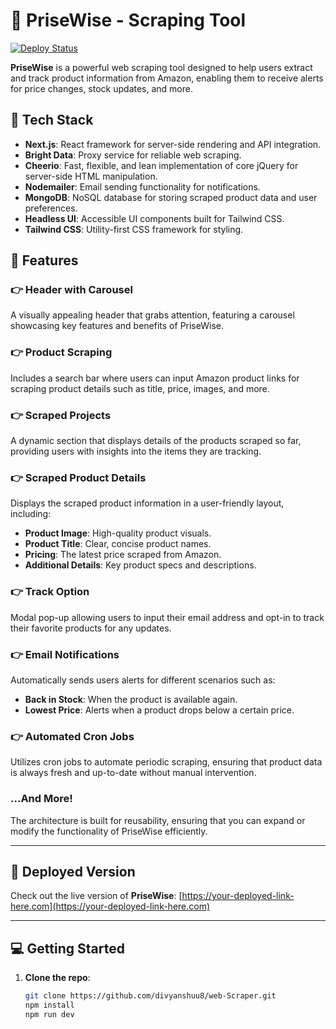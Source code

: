 # 🛒 PriseWise - Scraping Tool

[![Deploy Status](https://img.shields.io/badge/Deployed-Live-blue)](https://your-deployed-link-here.com)

**PriseWise** is a powerful web scraping tool designed to help users extract and track product information from Amazon, enabling them to receive alerts for price changes, stock updates, and more.

## 🚀 Tech Stack

- **Next.js**: React framework for server-side rendering and API integration.
- **Bright Data**: Proxy service for reliable web scraping.
- **Cheerio**: Fast, flexible, and lean implementation of core jQuery for server-side HTML manipulation.
- **Nodemailer**: Email sending functionality for notifications.
- **MongoDB**: NoSQL database for storing scraped product data and user preferences.
- **Headless UI**: Accessible UI components built for Tailwind CSS.
- **Tailwind CSS**: Utility-first CSS framework for styling.

## 🔋 Features

### 👉 Header with Carousel
A visually appealing header that grabs attention, featuring a carousel showcasing key features and benefits of PriseWise.

### 👉 Product Scraping
Includes a search bar where users can input Amazon product links for scraping product details such as title, price, images, and more.

### 👉 Scraped Projects
A dynamic section that displays details of the products scraped so far, providing users with insights into the items they are tracking.

### 👉 Scraped Product Details
Displays the scraped product information in a user-friendly layout, including:
- **Product Image**: High-quality product visuals.
- **Product Title**: Clear, concise product names.
- **Pricing**: The latest price scraped from Amazon.
- **Additional Details**: Key product specs and descriptions.

### 👉 Track Option
Modal pop-up allowing users to input their email address and opt-in to track their favorite products for any updates.

### 👉 Email Notifications
Automatically sends users alerts for different scenarios such as:
- **Back in Stock**: When the product is available again.
- **Lowest Price**: Alerts when a product drops below a certain price.

### 👉 Automated Cron Jobs
Utilizes cron jobs to automate periodic scraping, ensuring that product data is always fresh and up-to-date without manual intervention.

### ...And More!
The architecture is built for reusability, ensuring that you can expand or modify the functionality of PriseWise efficiently.

---

## 📡 Deployed Version

Check out the live version of **PriseWise**: [https://your-deployed-link-here.com](https://your-deployed-link-here.com)

---

## 💻 Getting Started

1. **Clone the repo**:  
   ```bash
   git clone https://github.com/divyanshuu8/web-Scraper.git
   npm install
   npm run dev
